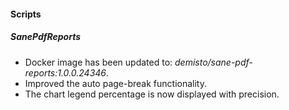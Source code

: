 
#### Scripts
##### SanePdfReports
- Docker image has been updated to: *demisto/sane-pdf-reports:1.0.0.24346*.
- Improved the auto page-break functionality.
- The chart legend percentage is now displayed with precision.